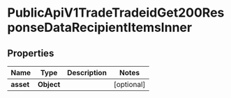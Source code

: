 

# PublicApiV1TradeTradeidGet200ResponseDataRecipientItemsInner


## Properties

| Name | Type | Description | Notes |
|------------ | ------------- | ------------- | -------------|
|**asset** | **Object** |  |  [optional] |



